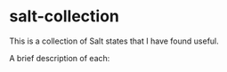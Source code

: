 # salt-collection

This is a collection of Salt states that I have found useful.

A brief description of each:



